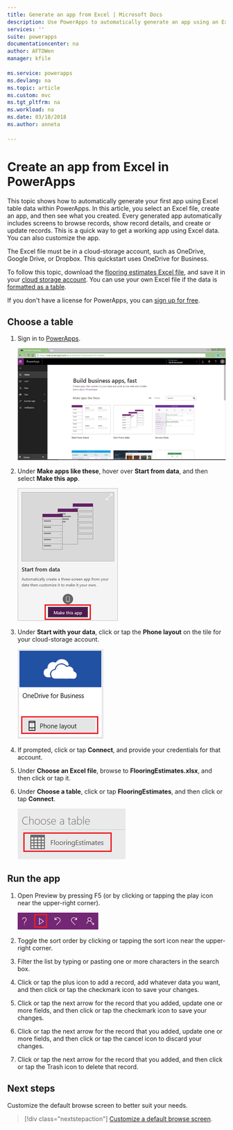 ```yaml
---
title: Generate an app from Excel | Microsoft Docs
description: Use PowerApps to automatically generate an app using an Excel file stored in a cloud-storage account
services: ''
suite: powerapps
documentationcenter: na
author: AFTOWen
manager: kfile

ms.service: powerapps
ms.devlang: na
ms.topic: article
ms.custom: mvc
ms.tgt_pltfrm: na
ms.workload: na
ms.date: 03/18/2018
ms.author: anneta

---
```

# Create an app from Excel in PowerApps
This topic shows how to automatically generate your first app using Excel table data within PowerApps. In this article, you select an Excel file, create an app, and then see what you created. Every generated app automatically includes screens to browse records, show record details, and create or update records. This is a quick way to get a working app using Excel data. You can also customize the app. 

The Excel file must be in a cloud-storage account, such as OneDrive, Google Drive, or Dropbox. This quickstart uses OneDrive for Business.

To follow this topic, download the [flooring estimates Excel file](https://az787822.vo.msecnd.net/documentation/get-started-from-data/FlooringEstimates.xlsx), and save it in your [cloud storage account](connections/cloud-storage-blob-connections.md). You can use your own Excel file if the data is [formatted as a table](https://support.office.com/article/Create-an-Excel-table-in-a-worksheet-E81AA349-B006-4F8A-9806-5AF9DF0AC664). 

If you don't have a license for PowerApps, you can [sign up for free](../signup-for-powerapps.md).

## Choose a table
1. Sign in to [PowerApps](https://web.powerapps.com).

    ![PowerApps home page](./media/get-started-create-from-data/sign-in.png)

1. Under **Make apps like these**, hover over **Start from data**, and then select **Make this app**.

	![Option to create an app](./media/get-started-create-from-data/make-this-app.png)

1. Under **Start with your data**, click or tap the **Phone layout** on the tile for your cloud-storage account.

	![Option to create an app](./media/get-started-create-from-data/odfb-tile.png)

1. If prompted, click or tap **Connect**, and provide your credentials for that account.

1. Under **Choose an Excel file**, browse to **FlooringEstimates.xlsx**, and then click or tap it. 

1. Under **Choose a table**, click or tap **FlooringEstimates**, and then click or tap **Connect**.

	![Option to create an app](./media/get-started-create-from-data/choose-table.png)

## Run the app
1. Open Preview by pressing F5 (or by clicking or tapping the play icon near the upper-right corner).

	![Open Preview](./media/get-started-create-from-data/open-preview.png)

1. Toggle the sort order by clicking or tapping the sort icon near the upper-right corner.

1. Filter the list by typing or pasting one or more characters in the search box.

1. Click or tap the plus icon to add a record, add whatever data you want, and then click or tap the checkmark icon to save your changes.

1. Click or tap the next arrow for the record that you added, update one or more fields, and then click or tap the checkmark icon to save your changes.

1. Click or tap the next arrow for the record that you added, update one or more fields, and then click or tap the cancel icon to discard your changes.

1. Click or tap the next arrow for the record that you added, and then click or tap the Trash icon to delete that record.

## Next steps
Customize the default browse screen to better suit your needs.

> [!div class="nextstepaction"]
> [Customize a default browse screen](customize-layout-sharepoint.md).